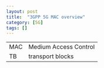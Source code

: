 ```yaml
---
layout: post
title:  "3GPP 5G MAC overview"
category: [5G]
tags: []
---
```


| | |
---|---
MAC | Medium Access Control
TB  | transport blocks
